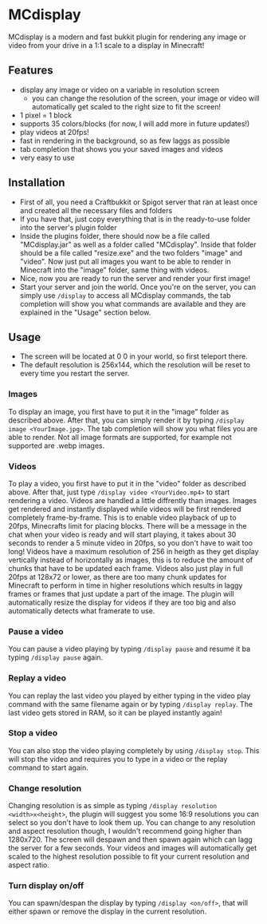 # MCdisplay
MCdisplay is a modern and fast bukkit plugin for rendering any image or video from your drive in a 1:1 scale to a display in Minecraft!

## Features

  * display any image or video on a variable in resolution screen
    * you can change the resolution of the screen, your image or video will automatically get scaled to the right size to fit the screen!
  * 1 pixel = 1 block
  * supports 35 colors/blocks (for now, I will add more in future updates!)
  * play videos at 20fps!
  * fast in rendering in the background, so as few laggs as possible
  * tab completion that shows you your saved images and videos
  * very easy to use
  
## Installation
  * First of all, you need a Craftbukkit or Spigot server that ran at least once and created all the necessary files and folders
  * If you have that, just copy everything that is in the ready-to-use folder into the server's plugin folder
  * Inside the plugins folder, there should now be a file called "MCdisplay.jar" as well as a folder called "MCdisplay". Inside that folder should be a file called "resize.exe" and the two folders "image" and "video". Now just put all images you want to be able to render in Minecraft into the "image" folder, same thing with videos.
  * Nice, now you are ready to run the server and render your first image!
  * Start your server and join the world. Once you're on the server, you can simply use `/display` to access all MCdisplay commands, the tab completion will show you what commands are available and they are explained in the "Usage" section below.
  
## Usage
  * The screen will be located at 0 0 in your world, so first teleport there.
  * The default resolution is 256x144, which the resolution will be reset to every time you restart the server.
  ### Images
  To display an image, you first have to put it in the "image" folder as described above. 
  After that, you can simply render it by typing `/display image <YourImage.jpg>`. The tab completion 
  will show you what files you are able to render.
  Not all image formats are supported, for example not supported are .webp images.
  ### Videos
  To play a video, you first have to put it in the "video" folder as described above. 
    After that, just type `/display video <YourVideo.mp4>` to start rendering a video. 
    Videos are handled a little diffrently than images. Images get rendered and instantly displayed while videos will be first rendered completely frame-by-frame. This is to enable video playback of up to 20fps, Minecrafts limit for placing blocks.
    There will be a message in the chat when your video is ready and will start playing, it takes about 30 seconds to render a 5 minute video in 20fps, so you don't have to wait too long!
    Videos have a maximum resolution of 256 in heigth as they get display vertically instead of horizontally as images, this is to reduce the amount of chunks that have to be updated each frame.
    Videos also just play in full 20fps at 128x72 or lower, as there are too many chunk updates for Minecraft to perform in time in higher resolutions which results in laggy frames or frames that just update a part of the image.
    The plugin will automatically resize the display for videos if they are too big and also automatically detects what framerate to use.
  ### Pause a video
  You can pause a video playing by typing `/display pause` and resume it ba typing `/display pause` again.
  ### Replay a video
  You can replay the last video you played by either typing in the video play command with the same filename again or by typing `/display replay`. The last video gets stored in RAM, so it can be played instantly again!
  ### Stop a video
  You can also stop the video playing completely by using `/display stop`. This will stop the video and requires you to type in a video or the replay command to start again.
  ### Change resolution
  Changing resolution is as simple as typing `/display resolution <width>x<height>`, the plugin will suggest you some 16:9 resolutions you can select so you don't have to look them up. You can change to any resolution and aspect resolution though, I wouldn't recommend going higher than 1280x720.
    The screen will despawn and then spawn again which can lagg the server for a few seconds. Your videos and images will automatically get scaled to the highest resolution possible to fit your current resolution and aspect ratio.
  ### Turn display on/off
  You can spawn/despan the display by typing `/display <on/off>`, that will either spawn or remove the display in the current resolution.
